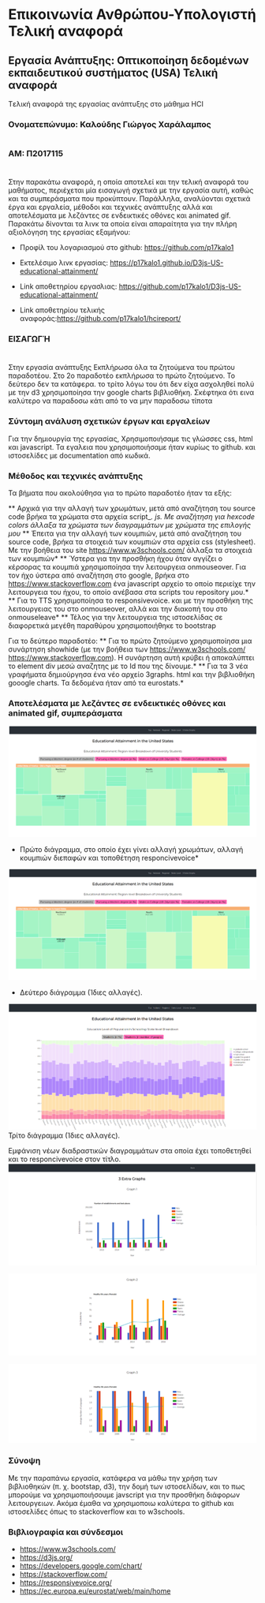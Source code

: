 # Επικοινωνία Ανθρώπου-Υπολογιστή Τελική αναφορά
## Εργασία Ανάπτυξης: Οπτικοποίηση δεδομένων εκπαιδευτικού συστήματος (USA) Τελική αναφορά

Tελική αναφορά της εργασίας ανάπτυξης στο μάθημα HCI

### Ονοματεπώνυμο: Καλούδης Γιώργος Χαράλαμπος
# 
### ΑΜ: Π2017115
# 
Στην παρακάτω αναφορά, η οποία αποτελεί και την τελική αναφορά του μαθήματος, περιέχεται μία εισαγωγή σχετικά με την εργασία αυτή, καθώς και τα συμπεράσματα που προκύπτουν. Παράλληλα, αναλύονται σχετικά έργα και εργαλεία, μέθοδοι και τεχνικές ανάπτυξης αλλά και αποτελέσματα με λεζάντες σε ενδεικτικές οθόνες και animated gif. Παρακάτω δίνονται τα λινκ τα οποία είναι απαραίτητα για την πλήρη αξιολόγηση της εργασίας εξαμήνου: 

* Προφίλ του λογαριασμού στο github: https://github.com/p17kalo1 

* Εκτελέσιμο λινκ εργασίας: https://p17kalo1.github.io/D3js-US-educational-attainment/ 

* Link αποθετηρίου εργασλιας: https://github.com/p17kalo1/D3js-US-educational-attainment/

* Link αποθετηρίου τελικής αναφοράς:https://github.com/p17kalo1/hcireport/

### ΕΙΣΑΓΩΓΉ
# 

Στην εργασία ανάπτυξης Εκπλήρωσα όλα τα ζητούμενα του πρώτου παραδοτέου. Στο 2ο παραδοτέο εκπλήρωσα το πρώτο ζητούμενο. Το δεύτερο δεν τα κατάφερα. το τρίτο λόγω του ότι δεν είχα ασχοληθεί πολύ με την d3 χρησιμοποίησα την google charts βιβλιοθήκη. Σκέφτηκα ότι εινα καλύτερο να παραδοσω κάτι από το να μην παραδοσω τίποτα

### Σύντομη ανάλυση σχετικών έργων και εργαλείων

Για την δημιουργία της εργασίας, Χρησιμοποιήσαμε τις γλώσσες css, html και javascript. Τα εγαλεια που χρησιμοποιήσαμε ήταν κυρίως το github. και ιστοσελίδες με documentation από κωδικά. 

### Μέθοδος και τεχνικές ανάπτυξης

Τα βήματα που ακολούθησα για το πρώτο παραδοτέο ήταν τα εξής: 

** Αρχικά για την αλλαγή των χρωμάτων, μετά από αναζήτηση του source code βρήκα τα χρώματα στα αρχεία script_*. js. Με αναζήτηση για hexcode colors άλλαξα τα χρώματα των διαγραμμάτων με χρώματα της επιλογής μου* 
** Έπειτα για την αλλαγή των κουμπιών, μετά από αναζήτηση του source code, βρήκα τα στοιχειά των κουμπιών στα αρχεία css (stylesheet). Με την βοήθεια του site https://www.w3schools.com/ άλλαξα τα στοιχειά των κουμπιών* 
** Ύστερα για την προσθήκη ήχου όταν αγγίζει ο κέρσορας τα κουμπιά χρησιμοποίησα την λειτουργεια onmouseover. Για τον ήχο ύστερα από αναζήτηση στο google, βρήκα στο https://www.stackoverflow.com ένα javascript αρχείο το οποίο περιείχε την λειτουργεια του ήχου, το οποίο ανέβασα στα scripts του repository μου.* 
** Για το TTS χρησιμοποίησα το responsivevoice. και με την προσθήκη της λειτουργειας του στο onmouseover, αλλά και την διακοπή του στο onmouseleave* 
** Τέλος για την λειτουργεια της ιστοσελίδας σε διαφορετικά μεγέθη παραθύρου χρησιμοποιήθηκε το bootstrap

Για το δεύτερο παραδοτέο: 
** Για το πρώτο ζητούμενο χρησιμοποίησα μια συνάρτηση showhide (με την βοήθεια των https://www.w3schools.com/ https://www.stackoverflow.com). Η συνάρτηση αυτή κρύβει ή αποκαλύπτει το element div μεσώ αναζητης με το Id που της δίνουμε.* 
** Για τα 3 νέα γραφήματα δημιούργησα ένα νέο αρχείο 3graphs. html και την βιβλιοθήκη gooogle charts. Τα δεδομένα ήταν από τα eurostats.* 

### Aποτελέσματα με λεζάντες σε ενδεικτικές οθόνες και animated gif, συμπεράσματα

![Screenshot](image5.png) 
* Πρώτο διάγραμμα, στο οποίο έχει γίνει αλλαγή χρωμάτων, αλλαγή κουμπιών διεπαφών και τοποθέτηση responcivevoice* 

![Screenshot](image5.png) 
* Δεύτερο διάγραμμα (Ίδιες αλλαγές). 

![Screenshot](image6.png) 
Τρίτο διάγραμμα (Ίδιες αλλαγές). 

Eμφάνιση νέων διαδραστικών διαγραμμάτων στα οποία έχει τοποθετηθεί και το responcivevoice στον τίτλο. 
![Screenshot](image7.png) 

![Screenshot](image8.png) 

![Screenshot](image9.png) 


### Σύνοψη
Με την παραπάνω εργασία, κατάφερα να μάθω την χρήση των βιβλιοθηκών (π. χ. bootstap, d3), την δομή των ιστοσελίδων, και το πως μπορούμε να χρησιμοποιήσουμε javscript για την προσθήκη διάφορων λειτουργειων. Ακόμα έμαθα να χρησιμοπoιω καλύτερα το github και ιστοσελίδες όπως το stackoverflow και το w3schools. 

### Βιβλιογραφία και σύνδεσμοι

* https://www.w3schools.com/
* https://d3js.org/
* https://developers.google.com/chart/
* https://stackoverflow.com/
* https://responsivevoice.org/
* https://ec.europa.eu/eurostat/web/main/home

